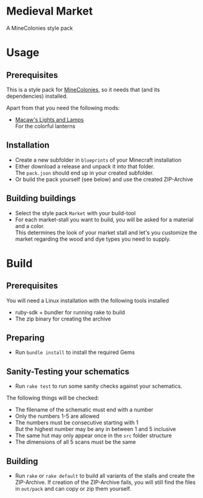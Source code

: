 # Medieval Market
A MineColonies style pack

# Usage

## Prerequisites

This is a style pack for [MineColonies](https://minecolonies.com/), so it needs that (and its dependencies) installed.

Apart from that you need the following mods:

- [Macaw's Lights and Lamps](https://www.curseforge.com/minecraft/mc-mods/macaws-lights-and-lamps) \
  For the colorful lanterns

## Installation

- Create a new subfolder in `blueprints` of your Minecraft installation
- Either download a release and unpack it into that folder.\
  The `pack.json` should end up in your created subfolder.
- Or build the pack yourself (see below) and use the created ZIP-Archive

## Building buildings

- Select the style pack `Market` with your build-tool
- For each market-stall you want to build, you will be asked for a material and a color. \
  This determines the look of your market stall and let's you customize the market regarding the wood and dye types you need to supply.

# Build

## Prerequisites

You will need a Linux installation with the following tools installed
- ruby-sdk + bundler for running rake to build
- The zip binary for creating the archive

## Preparing

- Run `bundle install` to install the required Gems

## Sanity-Testing your schematics

- Run `rake test` to run some sanity checks against your schematics.

The following things will be checked:
- The filename of the schematic must end with a number
- Only the numbers 1-5 are allowed
- The numbers must be consecutive starting with 1 \
  But the highest number may be any in between 1 and 5 inclusive
- The same hut may only appear once in the `src` folder structure
- The dimensions of all 5 scans must be the same

## Building

- Run `rake` or `rake default` to build all variants of the stalls and create the ZIP-Archive.
  If creation of the ZIP-Archive fails, you will still find the files in `out/pack` and can copy or zip them yourself.
